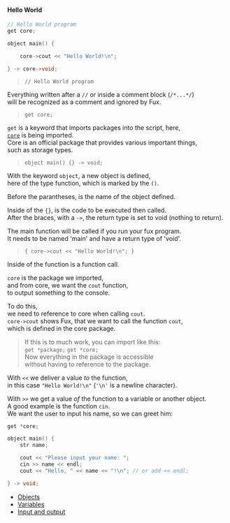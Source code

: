 #### Hello World

```cpp
// Hello World program
get core;

object main() {

    core->cout << "Hello World!\n";

} -> core->void;
```

> `// Hello World program`

Everything written after a `//` or inside a comment block (`/*...*/`)<br>
will be recognized as a comment and ignored by Fux.

> `get core;`

`get` is a keyword that imports packages into the script, here,<br>
[`core`](../src/packages/) is being imported.<br>
Core is an official package that provides various important things,<br>
such as storage types.

> `object main() {} -> void;`

With the keyword `object`, a new object is defined,<br>
here of the type function, which is marked by the `()`.<br>

Before the parantheses, is the name of the object defined.<br>

Inside of the `{}`, is the code to be executed then called.<br>
After the braces, with a `->`, the return type is set to void (nothing to return).<br>

The main function will be called if you run your fux program.<br>
It needs to be named 'main' and have a return type of 'void'.<br>

> `{ core->cout << "Hello World!\n"; }`

Inside of the function is a function call.<br>

`core` is the package we imported,<br>
and from core, we want the `cout` function,<br>
to output something to the console.<br>

To do this,<br> 
we need to reference to core when calling `cout`.<br>
`core->cout` shows Fux, that we want to call the function `cout`,<br>
which is defined in the core package.

> If this is to much work, you can import like this:<br>
> `get *package;` `get *core;`<br>
> Now everything in the package is accessible<br> 
> without having to reference to the package.

With `<<` we deliver a value *to* the function,<br>
in this case `"Hello World!\n"` (`'\n'` is a newline character).<br>

With `>>` we get a value *of* the function to a variable or another object.<br>
A good example is the function `cin`.<br>
We want the user to input his name, so we can greet him:
```cpp
get *core;

object main() {
    str name;

    cout << "Please input your name: ";
    cin >> name << endl;
    cout << "Hello, " << name << "!\n"; // or add << endl;

} -> void;
```
- [Objects](../objects.md)
- [Variables](../variables.md)
- [Input and output](../io.md)
